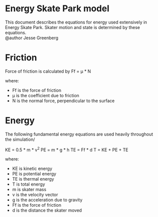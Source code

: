 # Energy Skate Park model

This document describes the equations for energy used extensively in Energy Skate Park. Skater motion and state
is determined by these equations.<br>
@author Jesse Greenberg

# Friction
Force of friction is calculated by
Ff = &#956; * N

where:
 - Ff is the force of friction
 - &#956; is the coefficient due to friction
 - N is the normal force, perpendicular to the surface

# Energy

The following fundamental energy equations are used heavily throughout the simulation/

KE = 0.5 * m * v<sup>2</sup>
PE = m * g * h
TE = Ff * d
T = KE + PE + TE

where:
 - KE is kinetic energy
 - PE is potential energy
 - TE is thermal energy
 - T is total energy
 - m is skater mass
 - v is the velocity vector
 - g is the acceleration due to gravity
 - Ff is the force of friction
 - d is the distance the skater moved

